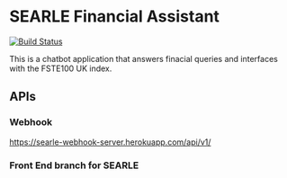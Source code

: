 # SEARLE Financial Assistant
[![Build Status](https://travis-ci.com/IEavan/SEARLE.svg?token=qKxejX6fx9F25ZCLpQ3v&branch=master)](https://travis-ci.com/IEavan/SEARLE)

This is a chatbot application that answers finacial queries
and interfaces with the FSTE100 UK index.

## APIs

### Webhook
https://searle-webhook-server.herokuapp.com/api/v1/

### Front End branch for SEARLE
